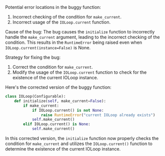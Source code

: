 Potential error locations in the buggy function:
1. Incorrect checking of the condition for `make_current`.
2. Incorrect usage of the `IOLoop.current` function.

Cause of the bug:
The bug causes the `initialize` function to incorrectly handle the `make_current` argument, leading to the incorrect checking of the condition. This results in the `RuntimeError` being raised even when `IOLoop.current(instance=False)` is None.

Strategy for fixing the bug:
1. Correct the condition for `make_current`.
2. Modify the usage of the `IOLoop.current` function to check for the existence of the current IOLoop instance.

Here's the corrected version of the buggy function:

```python
class IOLoop(Configurable):
    def initialize(self, make_current=False):
        if make_current:
            if IOLoop.current() is not None:
                raise RuntimeError("current IOLoop already exists")
            self.make_current()
        elif IOLoop.current() is None:
            self.make_current()
```

In this corrected version, the `initialize` function now properly checks the condition for `make_current` and utilizes the `IOLoop.current()` function to determine the existence of the current IOLoop instance.
